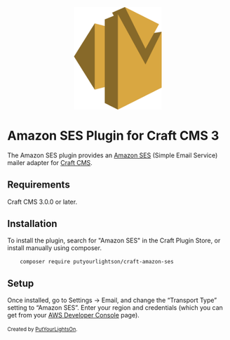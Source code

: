 <p align="center"><img width="200" src="src/icon.svg"></p>

# Amazon SES Plugin for Craft CMS 3

The Amazon SES plugin provides an [Amazon SES](https://aws.amazon.com/ses/) (Simple Email Service) mailer adapter for [Craft CMS](https://craftcms.com/).

## Requirements

Craft CMS 3.0.0 or later.


## Installation

To install the plugin, search for "Amazon SES" in the Craft Plugin Store, or install manually using composer.

        composer require putyourlightson/craft-amazon-ses

## Setup

Once installed, go to Settings → Email, and change the “Transport Type” setting to “Amazon SES”. Enter your region and credentials (which you can get from your [AWS Developer Console](https://console.aws.amazon.com/) page).

<small>Created by [PutYourLightsOn](https://putyourlightson.com/).</small>
